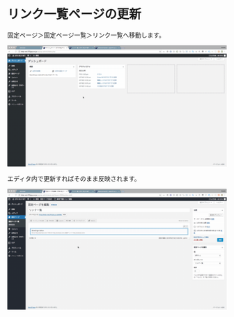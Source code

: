 # リンク一覧ページの更新

固定ページ＞固定ページ一覧＞リンク一覧へ移動します。

![](../.gitbook/assets/2018-06-26-20.01.23.gif)

エディタ内で更新すればそのまま反映されます。

![](../.gitbook/assets/2018-06-26-20.02.38.gif)



